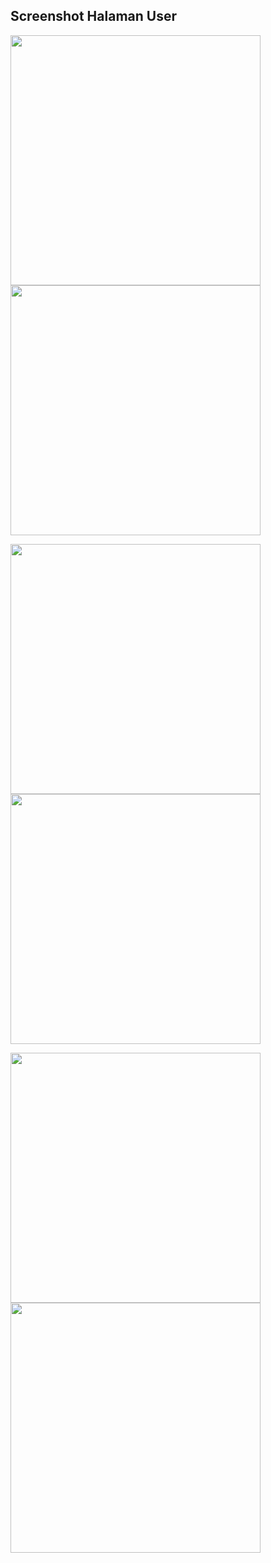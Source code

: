 ## Screenshot Halaman User

<p align='Left' valign='top'>
    <span>
        <img src='https://github.com/user-attachments/assets/7dcab555-5bb6-4b08-9b9a-dd2d1f60d2a5'  width=400 />
        <img src='https://github.com/user-attachments/assets/f0d3085b-58f3-4d13-ae6b-e4c3182680fb'  width=400 />
    </span>
</p>

<p align='Left' valign='top'>
    <span>
        <img src='https://github.com/user-attachments/assets/df25a360-2343-4482-b258-aad0349c6edd' width=400 />
        <img src='https://github.com/user-attachments/assets/2c63a94e-99b4-4a09-a5c4-7be6fefbf7be'  width=400 />
    </span>
</p>

<p align='Left' valign='top'>
    <span>
        <img src='https://github.com/user-attachments/assets/aa5db124-1077-41d3-8f82-ea5f1b061dfd' width=400 />
        <img src='https://github.com/user-attachments/assets/3d50c73a-7dee-4d9c-b172-8a97b675dd5f'  width=400 />
    </span>
</p>

<br />
<br />

